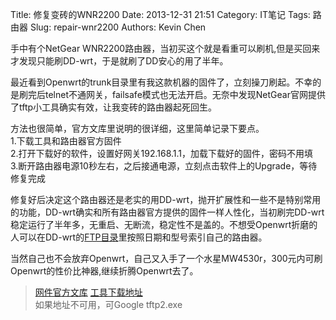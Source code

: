 Title: 修复变砖的WNR2200
Date: 2013-12-31 21:51
Category: IT笔记
Tags: 路由器
Slug: repair-wnr2200
Authors: Kevin Chen


手中有个NetGear WNR2200路由器，当初买这个就是看重可以刷机,但是买回来才发现只能刷DD-wrt，于是就刷了DD安心的用了半年。  

最近看到Openwrt的trunk目录里有我这款机器的固件了，立刻操刀刷起。不幸的是刷完后telnet不通网关，failsafe模式也无法开启。无奈中发现NetGear官网提供了tftp小工具确实有效，让我变砖的路由器起死回生。

方法也很简单，官方文库里说明的很详细，这里简单记录下要点。    
1.下载工具和路由器官方固件    
2.打开下载好的软件，设置好网关192.168.1.1，加载下载好的固件，密码不用填      
3.断开路由器电源10秒左右，之后接通电源，立刻点击软件上的Upgrade，等待修复完成

<!--more-->

修复好后决定这个路由器还是老实的用DD-wrt，抛开扩展性和一些不是特别常用的功能，DD-wrt确实和所有路由器官方提供的固件一样人性化，当初刷完DD-wrt稳定运行了半年多，无重启、无断流，稳定性不是盖的。不想受Openwrt折磨的人可以在DD-wrt的[FTP目录][3]里按照日期和型号索引自己的路由器。

当然自己也不会放弃Openwrt，自己又入手了一个水星MW4530r，300元内可刷Openwrt的性价比神器,继续折腾Openwrt去了。

>[网件官方文库][1]    [工具下载地址][2]    
如果地址不可用，可Google tftp2.exe

[1]:http://neclub.netgear.cn/Knowledgebase/Document_detail.aspx?Did=934
[2]:http://www.shadowsoftware.net/shadowgameworld/downloads/tftp2.exe
[3]:ftp://dd-wrt.com/others/eko/BrainSlayer-V24-preSP2
